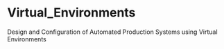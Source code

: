 # Virtual_Environments
Design and Configuration of Automated Production Systems using Virtual Environments

